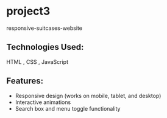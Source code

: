 # project3
responsive-suitcases-website

## Technologies Used:
HTML , CSS , JavaScript

## Features:
- Responsive design (works on mobile, tablet, and desktop)
- Interactive animations
- Search box and menu toggle functionality

  
